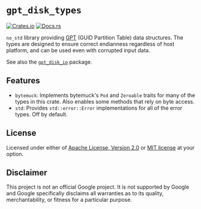 # `gpt_disk_types`

[![Crates.io](https://img.shields.io/crates/v/gpt_disk_types)](https://crates.io/crates/gpt_disk_types) 
[![Docs.rs](https://docs.rs/gpt_disk_types/badge.svg)](https://docs.rs/gpt_disk_types)

`no_std` library providing [GPT] (GUID Partition Table) data
structures. The types are designed to ensure correct endianness
regardless of host platform, and can be used even with corrupted input
data.

See also the [`gpt_disk_io`] package.

[GPT]: https://en.wikipedia.org/wiki/GUID_Partition_Table
[`gpt_disk_io`]: https://crates.io/crates/gpt_disk_io

## Features

* `bytemuck`: Implements bytemuck's `Pod` and `Zeroable` traits for many
  of the types in this crate. Also enables some methods that rely on
  byte access.
* `std`: Provides `std::error::Error` implementations for all of the
  error types. Off by default.

## License

Licensed under either of [Apache License, Version 2.0] or [MIT license]
at your option.

[Apache License, Version 2.0]: https://github.com/google/gpt-disk-rs/blob/HEAD/LICENSE-APACHE
[MIT license]: https://github.com/google/gpt-disk-rs/blob/HEAD/LICENSE-MIT

## Disclaimer

This project is not an official Google project. It is not supported by
Google and Google specifically disclaims all warranties as to its quality,
merchantability, or fitness for a particular purpose.
